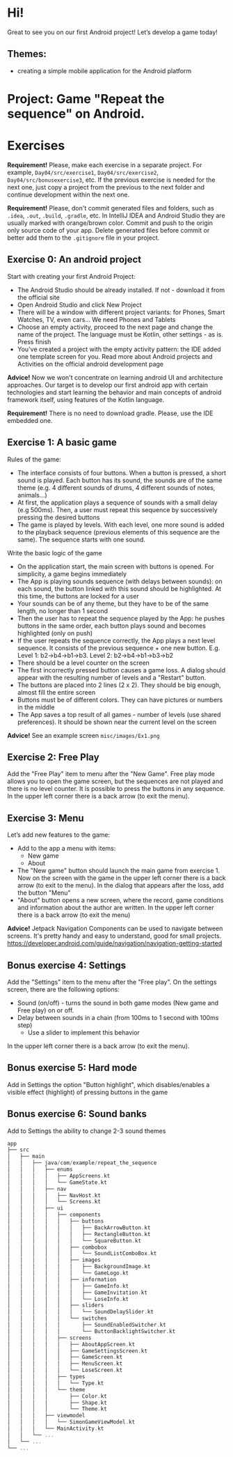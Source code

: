 # Hi!  

Great to see you on our first Android project! Let’s develop a game today!

## Themes:
- creating a simple mobile application for the Android platform

# Project: Game "Repeat the sequence" on Android.

# Exercises

**Requirement!** Please, make each exercise in a separate project. For example, `Day04/src/exercise1`, `Day04/src/exercise2`, `Day04/src/bonusexercise3`, etc. If the previous exercise is needed for the next one, just copy a project from the previous to the next folder and continue development within the next one.

**Requirement!** Please, don't commit generated files and folders, such as `.idea`, `.out`, `.build`, `.gradle`, etc. In IntelliJ IDEA and Android Studio they are usually marked with orange/brown color. Commit and push to the origin only source code of your app. Delete generated files before commit or better add them to the `.gitignore` file in your project.

## Exercise 0: An android project
Start with creating your first Android Project:
- The Android Studio should be already installed. If not - download it from the official site
- Open Android Studio and click New Project
- There will be a window with different project variants: for Phones, Smart Watches, TV, even cars... We need Phones and Tablets
- Choose an empty activity, proceed to the next page and change the name of the project. The language must be Kotlin, other settings - as is. Press finish
- You've created a project with the empty activity pattern: the IDE added one template screen for you. Read more about Android projects and Activities on the official android development page

**Advice!** Now we won't concentrate on learning android UI and architecture approaches. Our target is to develop our first android app with certain technologies and start learning the behavior and main concepts of android framework itself, using features of the Kotlin language.

**Requirement!** There is no need to download gradle. Please, use the IDE embedded one.

## Exercise 1: A basic game

Rules of the game:
- The interface consists of four buttons. When a button is pressed, a short sound is played. Each button has its sound, the sounds are of the same theme (e.g. 4 different sounds of drums, 4 different sounds of notes, animals...)
- At first, the application plays a sequence of sounds with a small delay (e.g 500ms). Then, a user must repeat this sequence by successively pressing the desired buttons
- The game is played by levels. With each level, one more sound is added to the playback sequence (previous elements of this sequence are the same). The sequence starts with one sound.

Write the basic logic of the game
- On the application start, the main screen with buttons is opened. For simplicity, a game begins immediately
- The App is playing sounds sequence (with delays between sounds): on each sound, the button linked with this sound should be highlighted. At this time, the buttons are locked for a user
- Your sounds can be of any theme, but they have to be of the same length, no longer than 1 second
- Then the user has to repeat the sequence played by the App: he pushes buttons in the same order, each button plays sound and becomes highlighted (only on push)
- If the user repeats the sequence correctly, the App plays a next level sequence. It consists of the previous sequence + one new button. E.g. Level 1: b2->b4->b1->b3. Level 2: b2->b4->b1->b3->b2 
- There should be a level counter on the screen
- The first incorrectly pressed button causes a game loss. A dialog should appear with the resulting number of levels and a "Restart" button.
- The buttons are placed into 2 lines (2 x 2). They should be big enough, almost fill the entire screen
- Buttons must be of different colors. They can have pictures or numbers in the middle
- The App saves a top result of all games - number of levels (use shared preferences). It should be shown near the current level on the screen

**Advice!** See an example screen `misc/images/Ex1.png`

## Exercise 2: Free Play
Add the "Free Play" item to menu after the "New Game". Free play mode allows you to open the game screen, but the sequences are not played and there is no level counter. It is possible to press the buttons in any sequence. In the upper left corner there is a back arrow (to exit the menu).

## Exercise 3: Menu
Let’s add new features to the game:
- Add to the app a menu with items:
  - New game
  - About
- The "New game" button should launch the main game from exercise 1. Now on the screen with the game in the upper left corner there is a back arrow (to exit to the menu). In the dialog that appears after the loss, add the button "Menu"
- "About" button opens a new screen, where the record, game conditions and information about the author are written. In the upper left corner there is a back arrow (to exit the menu)

**Advice!** Jetpack Navigation Components can be used to navigate between screens. It's pretty handy and easy to understand, good for small projects. https://developer.android.com/guide/navigation/navigation-getting-started

## Bonus exercise 4: Settings
Add the "Settings" item to the menu after the "Free play". On the settings screen, there are the following options:
  - Sound (on/off) - turns the sound in both game modes (New game and Free play) on or off.
  - Delay between sounds in a chain (from 100ms to 1 second with 100ms step)
    - Use a slider to implement this behavior  

In the upper left corner there is a back arrow (to exit the menu).

## Bonus exercise 5: Hard mode
Add in Settings the option "Button highlight", which disables/enables a visible effect (highlight) of pressing buttons in the game

## Bonus exercise 6: Sound banks
Add to Settings the ability to change 2-3 sound themes

```kotlin
app
├── src
│   ├── main
│   │   ├── java/com/example/repeat_the_sequence
│   │   │   ├── enums
│   │   │   │   ├── AppScreens.kt
│   │   │   │   └── GameState.kt
│   │   │   ├── nav
│   │   │   │   ├── NavHost.kt
│   │   │   │   └── Screens.kt
│   │   │   ├── ui
│   │   │   │   ├── components
│   │   │   │   │   ├── buttons
│   │   │   │   │   │   ├── BackArrowButton.kt
│   │   │   │   │   │   ├── RectangleButton.kt
│   │   │   │   │   │   └── SquareButton.kt
│   │   │   │   │   ├── combobox
│   │   │   │   │   │   └── SoundListComboBox.kt
│   │   │   │   │   ├── images
│   │   │   │   │   │   ├── BackgroundImage.kt
│   │   │   │   │   │   └── GameLogo.kt
│   │   │   │   │   ├── information
│   │   │   │   │   │   ├── GameInfo.kt
│   │   │   │   │   │   ├── GameInvitation.kt
│   │   │   │   │   │   └── LoseInfo.kt
│   │   │   │   │   ├── sliders
│   │   │   │   │   │   └── SoundDelaySlider.kt
│   │   │   │   │   └── switches
│   │   │   │   │       ├── SoundEnabledSwitcher.kt
│   │   │   │   │       └── ButtonBacklightSwitcher.kt
│   │   │   │   ├── screens
│   │   │   │   │   ├── AboutAppScreen.kt
│   │   │   │   │   ├── GameSettingsScreen.kt
│   │   │   │   │   ├── GameScreen.kt
│   │   │   │   │   ├── MenuScreen.kt
│   │   │   │   │   └── LoseScreen.kt
│   │   │   │   ├── types
│   │   │   │   │   └── Type.kt
│   │   │   │   └── theme
│   │   │   │       ├── Color.kt
│   │   │   │       ├── Shape.kt
│   │   │   │       └── Theme.kt
│   │   │   ├── viewmodel
│   │   │   │   └── SimonGameViewModel.kt
│   │   │   └── MainActivity.kt
│   │   └── ...
│   └── ...
└── ...
```
